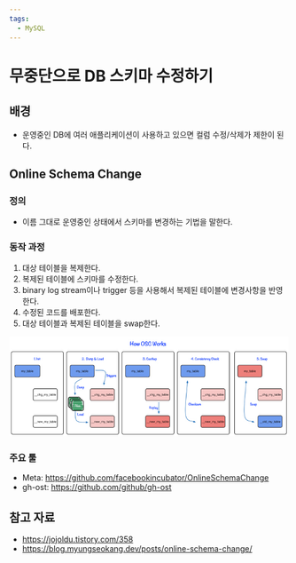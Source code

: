 ```yaml
---
tags:
  - MySQL
---
```

# 무중단으로 DB 스키마 수정하기

## 배경

- 운영중인 DB에 여러 애플리케이션이 사용하고 있으면 컬럼 수정/삭제가 제한이 된다.

## Online Schema Change

### 정의

- 이름 그대로 운영중인 상태에서 스키마를 변경하는 기법을 말한다.

### 동작 과정

1. 대상 테이블을 복제한다.
2. 복제된 테이블에 스키마를 수정한다.
3. binary log stream이나 trigger 등을 사용해서 복제된 테이블에 변경사항을 반영한다.
4. 수정된 코드를 배포한다.
5. 대상 테이블과 복제된 테이블을 swap한다.

![Facebook OSC flow image](assets/GLhAFgHwlR-THYQBAAAAAAAAmTEibj0JAAAB.jpg)

### 주요 툴

- Meta: https://github.com/facebookincubator/OnlineSchemaChange
- gh-ost: https://github.com/github/gh-ost

## 참고 자료

- https://jojoldu.tistory.com/358
- https://blog.myungseokang.dev/posts/online-schema-change/